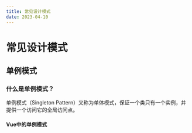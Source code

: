 ```yaml
---
title: 常见设计模式
date: 2023-04-10
---
```




# 常见设计模式

## 单例模式

### 什么是单例模式？

单例模式（Singleton Pattern）又称为单体模式，保证一个类只有一个实例，并提供一个访问它的全局访问点。

#### Vue中的单例模式

